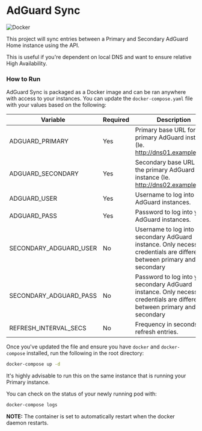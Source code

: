 # AdGuard Sync

![Docker](https://github.com/atoy3731/adguard-sync/workflows/Docker/badge.svg)


This project will sync entries between a Primary and Secondary AdGuard Home instance using the API.

This is useful if you're dependent on local DNS and want to ensure relative High Availability.

### How to Run

AdGuard Sync is packaged as a Docker image and can be ran anywhere with access to your instances. You can update the `docker-compose.yaml` file with your values based on the following:

| Variable | Required | Description | Default |
|---|---|---|---|
| ADGUARD_PRIMARY | Yes | Primary base URL for the primary AdGuard instance (Ie. http://dns01.example.com) | N/A |
| ADGUARD_SECONDARY | Yes | Secondary base URL for the primary AdGuard instance (Ie. http://dns02.example.com) | N/A |
| ADGUARD_USER | Yes | Username to log into your AdGuard instances. | N/A |
| ADGUARD_PASS | Yes | Password to log into your AdGuard instances. | N/A |
| SECONDARY_ADGUARD_USER | No | Username to log into your secondary AdGuard instance. Only necessary if credentials are different between primary and secondary | Value of 'ADGUARD_USER' |
| SECONDARY_ADGUARD_PASS | No | Password to log into your secondary AdGuard instance. Only necessary if credentials are different between primary and secondary | Value of 'ADGUARD_PASSWORD' |
| REFRESH_INTERVAL_SECS | No | Frequency in seconds to refresh entries. | 60 |

Once you've updated the file and ensure you have `docker` and `docker-compose` installed, run the following in the root directory:

```bash
docker-compose up -d
```

It's highly advisable to run this on the same instance that is running your Primary instance.

You can check on the status of your newly running pod with:

```bash
docker-compose logs
```

**NOTE:** The container is set to automatically restart when the docker daemon restarts.
